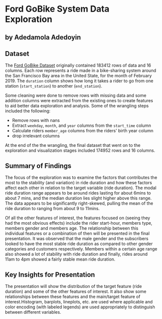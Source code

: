 # Ford GoBike System Data Exploration
## by Adedamola Adedoyin


## Dataset

The [Ford GoBike Dataset](https://github.com/BetaNYC/Bike-Share-Data-Best-Practices/wiki/Bike-Share-Data-Systems) 
originally contained 183412 rows of data and 16 columns. 
Each row represents a ride made in a bike-sharing system around the San Francisco Bay area 
in the United State, for the month of February 2019. The `duration` column shows how long 
it takes a rider to go from one station (`start_station`) to another (`end_station`).

Some cleaning were done to remove rows with missing data and some addition columns were extracted 
from the existing ones to create features to aid better data exploration and analysis. 
Some of the wrangling steps included the following:
- Remove rows with nans
- Extract `weekday`, `month`, and `year` columns from the `start_time` column
- Calculate riders `member_age` columns from the riders' birth year column
- drop irrelevant columns

At the end of the the wrangling, the final dataset that went on to the exploration and visualization 
stages included 174952 rows and 16 columns.


## Summary of Findings

The focus of the exploration was to examine the factors that contributes the most to the stability (and variation)
in ride duration and how these factors affect each other in relation to the target variable (ride duration). 
The modal ride duration range appears to be around rides lasting for about 6mins to about 7 mins, and the median 
duration lies slight higher above this range.  The data appears to be significantly right-skewed, pulling 
the mean of the ride duration to ranging from about 9 to 11mins.

Of all the other features of interest, the features focused on (seeing they had the most obvious effects) 
include the rider start-hour, members type, members gender and members age. The relationship between this
individual features or a combination of then will be presented in the final presentation. 
It was observed that the male gender and the  subscribers looked to have the most stable ride duration as 
compared to other gender categories and customers respectively. Members within a certain age range also showed 
a lot of stability with ride duration and finally, rides around 11am to 4pm showed a fairly stable mean ride duration.


## Key Insights for Presentation

The presentation will show the distribution of the target feature (ride duration) and some of the
other features of interest. It also show some relationships between these features and the 
main/target feature of interest.Histogram, barplots, lineplots, etc. are used where applicable and 
color encoding (with labeled legends) are used appropriately to distinguish between different variables.